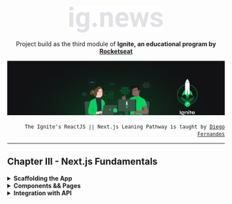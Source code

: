 <p align="center">
    <img src="./public/ignews.svg">
</p>
<p align="center">
Project build as the third module of <strong>Ignite, an educational program by <a href="rocketseat.com.br/" target="_blank">Rocketseat</strong></a>
</p>
<p align="center">
  <img alt="Ignite logo" title="Ignite" src="public/ignite-header-react.png" />
</p>
<p align="right">
<small style="font-family:monospace;">
The Ignite's ReactJS || Next.js Leaning Pathway is taught by <a href="https://www.linkedin.com/in/diego-schell-fernandes" target="_blank">Diego Fernandes</a>
</small>
</p>
<hr>

## Chapter III - Next.js Fundamentals

<details>
     <summary>
        <strong>Scaffolding the App</strong>
     </summary>
    <ol style="list-style:none">
        <li>☑️Introduction to module</li>
        <li>☑️Application flow in React && Next.js</li>
        <li>☑️Next.js basics</li>
        <li>☑️Adding TypeScript</li>
        <li>☑️Styling with SaSS</li>
        <li>☑️The `_document` page: configuring an external font-family</li>
        <li>☑️Setting dynamic page titles</li>
    </ol>
</details>

<details>
     <summary>
        <strong>Components && Pages</strong>
     </summary>
    <ol style="list-style:none">
        <li>☑️Component: Header</li>
        <li>☑️Component: Sign in Button</li>
        <li>☑️Structured and styled the homepage</li>
        <li>☑️Component: SubscribeButton</li>
    </ol>
</details>

<details>
     <summary>
        <strong>Integration with API</strong>
     </summary>
    <ol style="list-style:none">
        <li>☑️Configuring Stripe</li>
        <li>☑️Consuming Stripe's API (SSR)</li>
        <li>Static Site Generation (SSG)</li>
    </ol>
</details>
